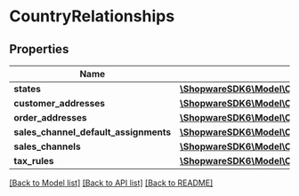 # CountryRelationships

## Properties
Name | Type | Description | Notes
------------ | ------------- | ------------- | -------------
**states** | [**\ShopwareSDK6\Model\CountryRelationshipsStates**](CountryRelationshipsStates.md) |  | [optional] 
**customer_addresses** | [**\ShopwareSDK6\Model\CountryRelationshipsCustomerAddresses**](CountryRelationshipsCustomerAddresses.md) |  | [optional] 
**order_addresses** | [**\ShopwareSDK6\Model\CountryRelationshipsOrderAddresses**](CountryRelationshipsOrderAddresses.md) |  | [optional] 
**sales_channel_default_assignments** | [**\ShopwareSDK6\Model\CountryRelationshipsSalesChannelDefaultAssignments**](CountryRelationshipsSalesChannelDefaultAssignments.md) |  | [optional] 
**sales_channels** | [**\ShopwareSDK6\Model\CountryRelationshipsSalesChannels**](CountryRelationshipsSalesChannels.md) |  | [optional] 
**tax_rules** | [**\ShopwareSDK6\Model\CountryRelationshipsTaxRules**](CountryRelationshipsTaxRules.md) |  | [optional] 

[[Back to Model list]](../../README.md#documentation-for-models) [[Back to API list]](../../README.md#documentation-for-api-endpoints) [[Back to README]](../../README.md)

